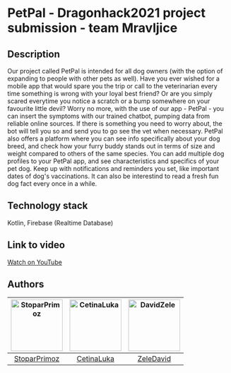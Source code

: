 # PetPal - Dragonhack2021 project submission - team Mravljice

## Description
Our project called PetPal is intended for all dog owners (with the option of expanding to people with other pets as well). 
Have you ever wished for a mobile app that would spare you the trip or call to the veterinarian every time something is wrong with your loyal best friend?
Or are you simply scared everytime you notice a scratch or a bump somewhere on your favourite little devil?
Worry no more, with the use of our app - PetPal - you can insert the symptoms with our trained chatbot, pumping data from reliable online sources. If there is something you need to worry about, the bot will tell you so and send you to go see the vet when necessary.
PetPal also offers a platform where you can see info specifically about your dog breed, and check how your furry buddy stands out in terms of size and weight compared to others of the same species. You can add multiple dog profiles to your PetPal app, and see characteristics and specifics of your pet dog. Keep up with notifications and reminders you set, like important dates of dog's vaccinations. It can also be interestind to read a fresh fun dog fact every once in a while.

## Technology stack
Kotlin,
Firebase (Realtime Database)

## Link to video
[Watch on YouTube](https://www.youtube.com/)

## Authors
[<img alt="StoparPrimoz" src="https://avatars.githubusercontent.com/u/22565865?v=4" width="117">](https://github.com/StoparPrimoz) |[<img alt="CetinaLuka" src="https://avatars3.githubusercontent.com/u/33715779?s=400&u=4752d8027850c8f376c54dd977df726c1d24c58a&v=4" width="117">](https://github.com/CetinaLuka) |[<img alt="DavidZele" src="https://avatars1.githubusercontent.com/u/33752926?s=460&u=3d8016fcc70136a6af295da5e2e03af8ceaabeba&v=4" width="117">](https://github.com/ZeleDavid) |
:---: |:---: |:---: |
[StoparPrimoz](https://github.com/StoparPrimoz) |[CetinaLuka](https://github.com/CetinaLuka) |[ZeleDavid](https://github.com/ZeleDavid) |

